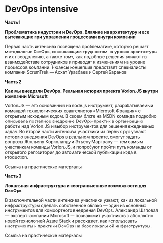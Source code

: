 # DevOps intensive

<b>Часть 1

Проблематика индустрии и DevOps. Влияние на архитектуру и все вытекающие при управлении процессами внутри компании</b>


Первая часть интенсива посвящена проблематике, которую решает методология DevOps, возникающим трудностям на уровне архитектуры и их преодолению, а также тому, как подобные решения влияют на взаимодействие сотрудников и приводят к изменениям на уровне процессов компании. Нюансы концепции представят специалисты компании ScrumTrek — Асхат Уразбаев и Сергей Баранов.


<b>Часть 2

Как мы внедряли DevOps. Реальная история проекта Vorlon.JS внутри компании Microsoft</b>


Vorlon.JS — это основанный на node.js инструмент, разрабатываемый командой технологических евангелистов «Microsoft Франция» с открытым исходным кодом. В своем блоге на MSDN команда подробно описывала поэтапное внедрение DevOps-практик в организацию работы над Vorlon.JS и выбор инструментов для решения ежедневных задач. Во второй части интенсива участники из первых рук узнают историю внедрения DevOps в реальном проекте, смогут задать вопросы Жюльену Кориоланду и Этьену Марграфу — тем самым участникам команды Vorlon.JS, и попробуют пройти путь команды от открытого репозитория до автоматической публикации кода в Production.

Ссылка на практические материалы

<b>Часть 3

Локальная инфраструктура и неограниченные возможности для DevOps</b>


В заключительной части интенсива участники узнают, как из локальной инфраструктуры сделать собственное облако — один из основных инструментов для комфортного внедрения DevOps. Александр Шаповал — эксперт компании Microsoft — познакомит участников с абсолютно новой технологией Azure Stack и расскажет, как использовать инструменты и практики DevOps на базе локальной инфраструктуры.

Ссылка на практические материалы

